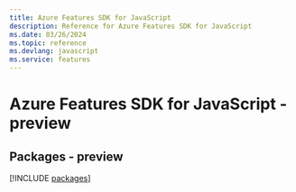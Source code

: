 ```yaml
---
title: Azure Features SDK for JavaScript
description: Reference for Azure Features SDK for JavaScript
ms.date: 03/26/2024
ms.topic: reference
ms.devlang: javascript
ms.service: features
---
```

# Azure Features SDK for JavaScript - preview
## Packages - preview
[!INCLUDE [packages](features-index.md)]